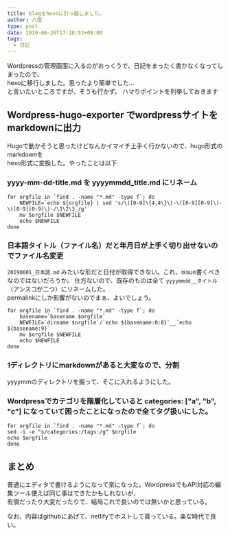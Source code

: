 ```yaml
---
title: blogをhexoに引っ越しました。
author: 八雲
type: post
date: 2019-06-26T17:18:53+09:00
tags:
  - 日記
---
```

Wordpressの管理画面に入るのがおっくうで、日記をまったく書かなくなってしまったので、  
hexoに移行しました。思ったより簡単でした…   
と言いたいところですが、そうも行かず。 ハマりポイントを列挙しておきます  

## Wordpress-hugo-exporter でwordpressサイトを markdownに出力

Hugoで動かそうと思ったけどなんかイマイチ上手く行かないので、hugo形式のmarkdownを  
hexo形式に変換した。やったことは以下

### yyyy-mm-dd-title.md を yyyymmdd_title.md にリネーム

```
for orgfile in `find . -name "*.md" -type f`; do
	NEWFILE=`echo ${orgfile} | sed 's/\([0-9]\{4,4\}\)-\([0-9][0-9]\)-\([0-9][0-9]\)-/\1\2\3_/g'`
	mv $orgfile $NEWFILE
	echo $NEWFILE
done
```

### 日本語タイトル（ファイル名）だと年月日が上手く切り出せないのでファイル名変更

`20190601_日本語.md` みたいな形だと日付が取得できない。これ、issue書くべきなのではないだろうか。
仕方ないので、既存のものは全て `yyyymmdd__タイトル` （アンスコが二つ）にリネームした。   
permalinkにしか影響がないのでまぁ、よいでしょう。

```
for orgfile in `find . -name "*.md" -type f`; do
	basename=`basename $orgfile`
	NEWFILE=`dirname $orgfile`/`echo ${basename:0:8}`__`echo ${basename:9}`
	mv $orgfile $NEWFILE
	echo $NEWFILE
done
```

### 1ディレクトリにmarkdownがあると大変なので、分割

yyyymmのディレクトリを掘って、そこに入れるようにした。

### Wordpressでカテゴリを階層化していると categories: ["a", "b", "c"] になっていて困ったことになったので全てタグ扱いにした。

```
for orgfile in `find . -name "*.md" -type f`; do
sed -i -e "s/categories:/tags:/g" $orgfile
echo $orgfile
done
``` 

## まとめ

普通にエディタで書けるようになって楽になった。WordpressでもAPI対応の編集ツール使えば同じ事はできたかもしれないが、  
有償だったり大変だったりで、結局これで良いのでは無いかと思っている。

なお、内容はgithubにあげて、netlifyでホストして貰っている。楽な時代で良い。
